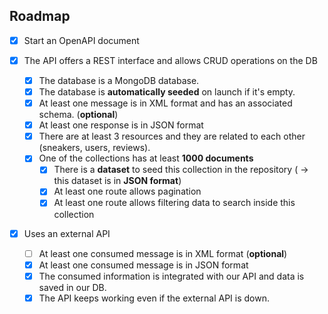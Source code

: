 ## Roadmap

- [x] Start an OpenAPI document

- [x] The API offers a REST interface and allows CRUD operations on the DB
    - [x] The database is a MongoDB database.
    - [x] The database is **automatically seeded** on launch if it's empty.
    - [x] At least one message is in XML format and has an associated schema. (**optional**)
    - [x] At least one response is in JSON format
    - [x] There are at least 3 resources and they are related to each other (sneakers, users, reviews).
    - [x] One of the collections has at least **1000 documents**
        - [x] There is a **dataset** to seed this collection in the repository ( -> this dataset is in **JSON format**)
        - [x] At least one route allows pagination
        - [x] At least one route allows filtering data to search inside this collection

- [x] Uses an external API
    - [ ] At least one consumed message is in XML format  (**optional**)
    - [x] At least one consumed message is in JSON format
    - [x] The consumed information is integrated with our API and data is saved in our DB.
    - [x] The API keeps working even if the external API is down.
